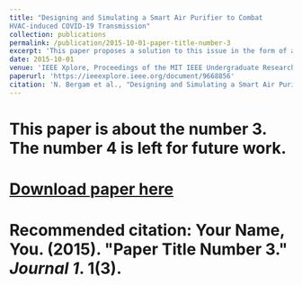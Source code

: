 ```yaml
---
title: "Designing and Simulating a Smart Air Purifier to Combat
HVAC-induced COVID-19 Transmission"
collection: publications
permalink: /publication/2015-10-01-paper-title-number-3
excerpt: 'This paper proposes a solution to this issue in the form of a distributed network of compact air purifier modules stationed on tables, to be implemented alongside an HVAC system.'
date: 2015-10-01
venue: 'IEEE Xplore, Proceedings of the MIT IEEE Undergraduate Research in Technology Conference'
paperurl: 'https://ieeexplore.ieee.org/document/9668856'
citation: 'N. Bergam et al., "Designing and Simulating a Smart Air Purifier to Combat HVAC-induced COVID-19 Transmission," 2020 IEEE MIT Undergraduate Research Technology Conference (URTC), Cambridge, MA, USA, 2020, pp. 1-5, doi: 10.1109/URTC51696.2020.9668856.'
---
```

# This paper is about the number 3. The number 4 is left for future work.

# [Download paper here](http://academicpages.github.io/files/paper3.pdf)

# Recommended citation: Your Name, You. (2015). "Paper Title Number 3." <i>Journal 1</i>. 1(3).